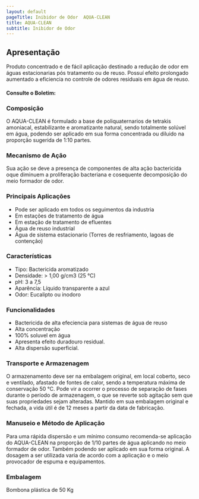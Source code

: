 ```yaml
---
layout: default
pageTitle: Inibidor de Odor  AQUA-CLEAN
title: AQUA-CLEAN
subtitle: Inibidor de Odor
---
```



## Apresentação
Produto concentrado e de fácil aplicação destinado a redução de odor em águas estacionarias pós tratamento ou de reuso.
Possuí efeito prolongado aumentado a eficiencia no controle de odores residuais em água de reuso.

#### Consulte o Boletim:

### Composição
O AQUA-CLEAN é formulado a base de poliquaternarios de tetrakis amoniacal, estabilizante e aromatizante natural,  sendo totalmente solúvel em água, podendo ser aplicado em sua forma concentrada ou diluido na proporção sugerida de 1:10 partes.



### Mecanismo de Ação

Sua ação se deve a presença de componentes de alta ação bactericida oque diminuem a proliferação bacteriana e cosequente decomposição do meio formador de odor.  

### Principais Aplicações
- Pode ser aplicado em todos os seguimentos da industria
- Em estações de tratamento de água
- Em estação de tratamento de efluentes
- Água de reuso industrial
- Água de sistema estacionario (Torres de resfriamento, lagoas de contenção)

### Características

- Tipo: Bactericida aromatizado
- Densidade: > 1,00 g/cm3 (25 °C)
- pH: 3 a 7,5
- Aparência: Líquido transparente a azul
- Odor: Eucalipto ou inodoro

### Funcionalidades

- Bactericida de alta efeciencia para sistemas de água de reuso
- Alta concentração
- 100% soluvel em água
- Apresenta efeito duradouro residual.
- Alta dispersão superficial.


### Transporte e Armazenagem
O armazenamento deve ser na embalagem original, em local coberto, seco e ventilado, afastado de fontes de calor, sendo a temperatura máxima de conservação 50 °C. 
Pode vir a ocorrer o processo de separação de fases durante o período de armazenagem, o que se reverte sob agitação sem que suas propriedades sejam alteradas. 
Mantido em sua embalagem original e fechada, a vida útil é de 12 meses a partir da data de  fabricação.

### Manuseio e Método de Aplicação
Para uma rápida dispersão e um mínimo consumo recomenda-se aplicação do AQUA-CLEAN na proporção de 1/10 partes de água aplicando no meio formador de odor. 
Também podendo ser aplicado em sua forma original.
A dosagem a ser utilizada varia de acordo com a aplicação e o meio provocador de espuma e equipamentos.

### Embalagem
Bombona plástica de 50 Kg
